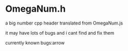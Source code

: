 # OmegaNum.h
a big number cpp header translated from OmegaNum.js

it may have lots of bugs and i cant find and fix them

currently known bugs:arrow
